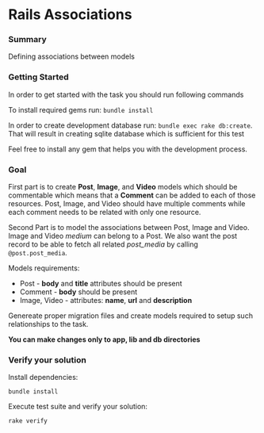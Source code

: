 # Rails Associations

### Summary
Defining associations between models

### Getting Started

In order to get started with the task you should run following commands

To install required gems run:
`bundle install`

In order to create development database run: `bundle exec rake db:create`. That will result in creating sqlite database which is sufficient for this test

Feel free to install any gem that helps you with the development process.


### Goal

First part is to create **Post**, **Image**, and **Video** models which should be commentable which means that a **Comment** can be added to each of those resources.
Post, Image, and Video should have multiple comments while each comment needs to be related with only one resource.

Second Part is to model the associations between Post, Image and Video. Image and Video *medium* can belong to a Post. We also want the post record to be able to fetch all related *post_media* by calling `@post.post_media`.

Models requirements:

* Post - **body** and **title** attributes should be present
* Comment - **body** should be present
* Image, Video - attributes: **name**, **url** and **description**

Genereate proper migration files and create models required to setup such relationships to the task.


**You can make changes only to app, lib and db directories**

### Verify your solution

Install dependencies:

    bundle install
    
Execute test suite and verify your solution:

    rake verify
